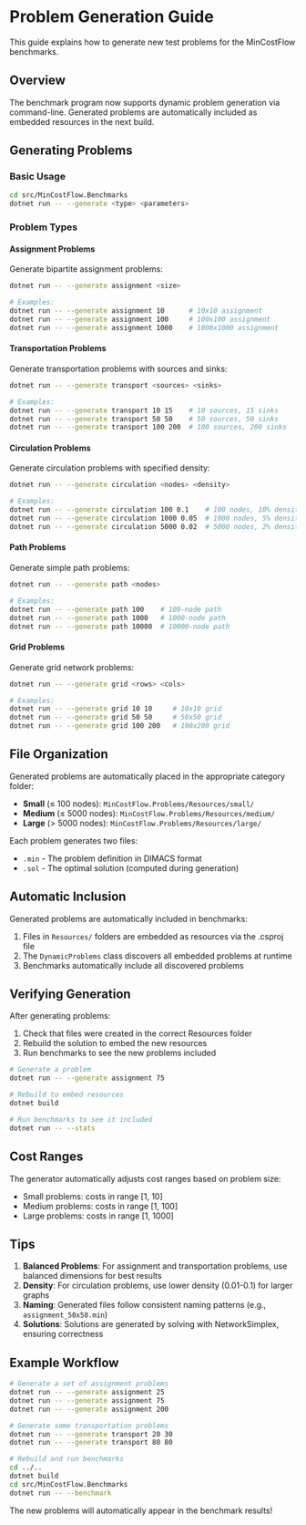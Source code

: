 # Problem Generation Guide

This guide explains how to generate new test problems for the MinCostFlow benchmarks.

## Overview

The benchmark program now supports dynamic problem generation via command-line. Generated problems are automatically included as embedded resources in the next build.

## Generating Problems

### Basic Usage

```bash
cd src/MinCostFlow.Benchmarks
dotnet run -- --generate <type> <parameters>
```

### Problem Types

#### Assignment Problems
Generate bipartite assignment problems:
```bash
dotnet run -- --generate assignment <size>

# Examples:
dotnet run -- --generate assignment 10      # 10x10 assignment
dotnet run -- --generate assignment 100     # 100x100 assignment
dotnet run -- --generate assignment 1000    # 1000x1000 assignment
```

#### Transportation Problems
Generate transportation problems with sources and sinks:
```bash
dotnet run -- --generate transport <sources> <sinks>

# Examples:
dotnet run -- --generate transport 10 15    # 10 sources, 15 sinks
dotnet run -- --generate transport 50 50    # 50 sources, 50 sinks
dotnet run -- --generate transport 100 200  # 100 sources, 200 sinks
```

#### Circulation Problems
Generate circulation problems with specified density:
```bash
dotnet run -- --generate circulation <nodes> <density>

# Examples:
dotnet run -- --generate circulation 100 0.1    # 100 nodes, 10% density
dotnet run -- --generate circulation 1000 0.05  # 1000 nodes, 5% density
dotnet run -- --generate circulation 5000 0.02  # 5000 nodes, 2% density
```

#### Path Problems
Generate simple path problems:
```bash
dotnet run -- --generate path <nodes>

# Examples:
dotnet run -- --generate path 100    # 100-node path
dotnet run -- --generate path 1000   # 1000-node path
dotnet run -- --generate path 10000  # 10000-node path
```

#### Grid Problems
Generate grid network problems:
```bash
dotnet run -- --generate grid <rows> <cols>

# Examples:
dotnet run -- --generate grid 10 10     # 10x10 grid
dotnet run -- --generate grid 50 50     # 50x50 grid
dotnet run -- --generate grid 100 200   # 100x200 grid
```

## File Organization

Generated problems are automatically placed in the appropriate category folder:
- **Small** (≤ 100 nodes): `MinCostFlow.Problems/Resources/small/`
- **Medium** (≤ 5000 nodes): `MinCostFlow.Problems/Resources/medium/`
- **Large** (> 5000 nodes): `MinCostFlow.Problems/Resources/large/`

Each problem generates two files:
- `.min` - The problem definition in DIMACS format
- `.sol` - The optimal solution (computed during generation)

## Automatic Inclusion

Generated problems are automatically included in benchmarks:
1. Files in `Resources/` folders are embedded as resources via the .csproj file
2. The `DynamicProblems` class discovers all embedded problems at runtime
3. Benchmarks automatically include all discovered problems

## Verifying Generation

After generating problems:
1. Check that files were created in the correct Resources folder
2. Rebuild the solution to embed the new resources
3. Run benchmarks to see the new problems included

```bash
# Generate a problem
dotnet run -- --generate assignment 75

# Rebuild to embed resources
dotnet build

# Run benchmarks to see it included
dotnet run -- --stats
```

## Cost Ranges

The generator automatically adjusts cost ranges based on problem size:
- Small problems: costs in range [1, 10]
- Medium problems: costs in range [1, 100]  
- Large problems: costs in range [1, 1000]

## Tips

1. **Balanced Problems**: For assignment and transportation problems, use balanced dimensions for best results
2. **Density**: For circulation problems, use lower density (0.01-0.1) for larger graphs
3. **Naming**: Generated files follow consistent naming patterns (e.g., `assignment_50x50.min`)
4. **Solutions**: Solutions are generated by solving with NetworkSimplex, ensuring correctness

## Example Workflow

```bash
# Generate a set of assignment problems
dotnet run -- --generate assignment 25
dotnet run -- --generate assignment 75  
dotnet run -- --generate assignment 200

# Generate some transportation problems
dotnet run -- --generate transport 20 30
dotnet run -- --generate transport 80 80

# Rebuild and run benchmarks
cd ../..
dotnet build
cd src/MinCostFlow.Benchmarks
dotnet run -- --benchmark
```

The new problems will automatically appear in the benchmark results!